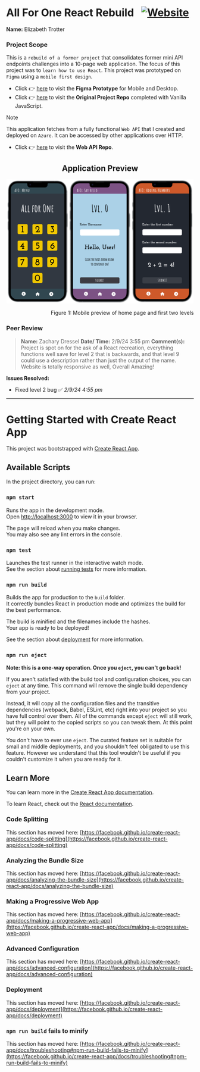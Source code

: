 # All For One React Rebuild &nbsp;&nbsp;<a href="https://allforonereactrebuild.vercel.app/">![Website](https://img.shields.io/website?url=https%3A%2F%2Fallforonereactrebuild.vercel.app%2F&up_message=ONLINE&up_color=355E3B&down_message=OFFLINE&down_color=8B0000&style=for-the-badge&logo=vercel)</a>
**Name:** Elizabeth Trotter

### Project Scope

This is a `rebuild of a former project` that consolidates former mini API endpoints challenges into a 10-page web application. The focus of this project was to `learn how to use React`. This project was prototyped on `Figma` using a `mobile first design`.
- Click :point_right: [here](https://www.figma.com/proto/P9ZFb3XZKi6OTKlwhIVT3e/All-For-One?node-id=1-3&starting-point-node-id=1%3A3&mode=design&t=H8UrXTEuxcELZiLW-1) to visit the **Figma Prototype** for Mobile and Desktop.
- Click :point_right: [here](https://github.com/et120/allforone-frontend) to visit the **Original Project Repo** completed with Vanilla JavaScript.

> [!NOTE]
> This application fetches from a fully functional `Web API` that I created and deployed on `Azure`. It can be accessed by other applications over HTTP.
- Click :point_right: [here](https://github.com/et120/allforone) to visit the **Web API Repo**.
&nbsp;


<h2 align="center">Application Preview</h2>

![Mobile preview](/public/assets/MobilePreview.png)
<p align="right">Figure 1: Mobile preview of home page and first two levels</p>


### Peer Review
> **Name:** Zachary Dressel **Date/ Time:** 2/9/24 3:55 pm
> **Comment(s):** Project is spot on for the ask of a React recreation, everything functions well save for level 2 that is backwards, and that level 9 could use a description rather than just the output of the name. Website is totally responsive as well, Overall Amazing!

**Issues Resolved:**
- Fixed level 2 bug :white_check_mark: *2/9/24 4:55 pm*


---


# Getting Started with Create React App

This project was bootstrapped with [Create React App](https://github.com/facebook/create-react-app).

## Available Scripts

In the project directory, you can run:

### `npm start`

Runs the app in the development mode.\
Open [http://localhost:3000](http://localhost:3000) to view it in your browser.

The page will reload when you make changes.\
You may also see any lint errors in the console.

### `npm test`

Launches the test runner in the interactive watch mode.\
See the section about [running tests](https://facebook.github.io/create-react-app/docs/running-tests) for more information.

### `npm run build`

Builds the app for production to the `build` folder.\
It correctly bundles React in production mode and optimizes the build for the best performance.

The build is minified and the filenames include the hashes.\
Your app is ready to be deployed!

See the section about [deployment](https://facebook.github.io/create-react-app/docs/deployment) for more information.

### `npm run eject`

**Note: this is a one-way operation. Once you `eject`, you can't go back!**

If you aren't satisfied with the build tool and configuration choices, you can `eject` at any time. This command will remove the single build dependency from your project.

Instead, it will copy all the configuration files and the transitive dependencies (webpack, Babel, ESLint, etc) right into your project so you have full control over them. All of the commands except `eject` will still work, but they will point to the copied scripts so you can tweak them. At this point you're on your own.

You don't have to ever use `eject`. The curated feature set is suitable for small and middle deployments, and you shouldn't feel obligated to use this feature. However we understand that this tool wouldn't be useful if you couldn't customize it when you are ready for it.

## Learn More

You can learn more in the [Create React App documentation](https://facebook.github.io/create-react-app/docs/getting-started).

To learn React, check out the [React documentation](https://reactjs.org/).

### Code Splitting

This section has moved here: [https://facebook.github.io/create-react-app/docs/code-splitting](https://facebook.github.io/create-react-app/docs/code-splitting)

### Analyzing the Bundle Size

This section has moved here: [https://facebook.github.io/create-react-app/docs/analyzing-the-bundle-size](https://facebook.github.io/create-react-app/docs/analyzing-the-bundle-size)

### Making a Progressive Web App

This section has moved here: [https://facebook.github.io/create-react-app/docs/making-a-progressive-web-app](https://facebook.github.io/create-react-app/docs/making-a-progressive-web-app)

### Advanced Configuration

This section has moved here: [https://facebook.github.io/create-react-app/docs/advanced-configuration](https://facebook.github.io/create-react-app/docs/advanced-configuration)

### Deployment

This section has moved here: [https://facebook.github.io/create-react-app/docs/deployment](https://facebook.github.io/create-react-app/docs/deployment)

### `npm run build` fails to minify

This section has moved here: [https://facebook.github.io/create-react-app/docs/troubleshooting#npm-run-build-fails-to-minify](https://facebook.github.io/create-react-app/docs/troubleshooting#npm-run-build-fails-to-minify)
